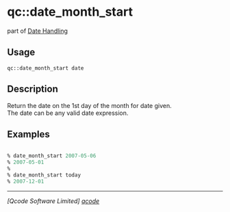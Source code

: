 qc::date_month_start
====================

part of [Date Handling](../date.md)

Usage
-----
`qc::date_month_start date`

Description
-----------
Return the date on the 1st day of the month for date given.<br/>The date can be any valid date expression.

Examples
--------
```tcl

% date_month_start 2007-05-06
% 2007-05-01
%
% date_month_start today
% 2007-12-01

```

----------------------------------
*[Qcode Software Limited] [qcode]*

[qcode]: http://www.qcode.co.uk "Qcode Software"